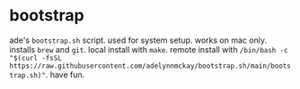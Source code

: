 # bootstrap

ade's `bootstrap.sh` script. used for system setup. works on mac only. installs `brew` and `git`. local install with `make`. remote install with `/bin/bash -c "$(curl -fsSL https://raw.githubusercontent.com/adelynnmckay/bootstrap.sh/main/bootstrap.sh)"`. have fun.